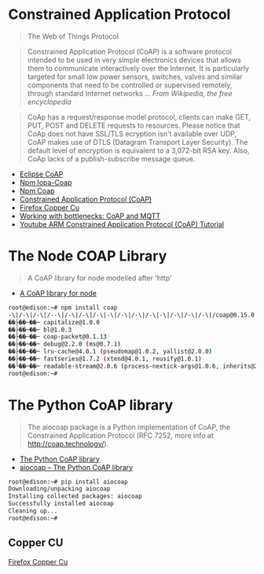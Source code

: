 # Constrained Application Protocol

> The Web of Things Protocol

> Constrained Application Protocol (CoAP) is a software protocol intended to be used in very simple electronics devices that allows them to communicate interactively over the Internet. It is particularly targeted for small low power sensors, switches, valves and similar components that need to be controlled or supervised remotely, through standard Internet networks ... *From Wikipedia, the free encyclopedia*

>CoAp has a request/response model protocol, clients can make GET, PUT, POST and DELETE requests to resources. Please notice that CoAp does not have SSL/TLS ecryption isn't available over UDP, CoAP makes use of DTLS (Datagram Transport Layer Security). The default level of encryption is equivalent to a 3,072-bit RSA key. Also, CoAp lacks of a publish-subscribe message queue.

- [Eclipse CoAP](http://iot.eclipse.org/getting-started#tutorials)
- [Npm Iopa-Coap](https://www.npmjs.com/package/iopa-coap)
- [Npm Coap](https://www.npmjs.com/package/coap)
- [Constrained Application Protocol (CoAP)](http://tools.ietf.org/html/draft-ietf-core-coap-18)
- [Firefox Copper Cu](https://addons.mozilla.org/en-US/firefox/addon/copper-270430/)
- [Working with bottlenecks: CoAP and MQTT](http://learninginternetofthings.com/bottlenecks-coap-mqtt/)
- [Youtube ARM Constrained Application Protocol (CoAP) Tutorial](https://youtu.be/4bSr5x5gKvA?list=PLgyFKd2HIZlZNsrWXyE4kgLDo_tyLpvDW)

# The Node COAP Library

> A CoAP library for node modelled after 'http'

- [A CoAP library for node](https://www.npmjs.com/package/coap)

```sh
root@edison:~# npm install coap
-\|/-\|/-\|/--\|/-\|/-\|/-\|-\|/-\|/-\|/-\|-\|/-\|/-\|/-\|/coap@0.15.0 node_modules/coap
��├��─��─ capitalize@1.0.0
��├��─��─ bl@1.0.3
��├��─��─ coap-packet@0.1.13
��├��─��─ debug@2.2.0 (ms@0.7.1)
��├��─��─ lru-cache@4.0.1 (pseudomap@1.0.2, yallist@2.0.0)
��├��─��─ fastseries@1.7.2 (xtend@4.0.1, reusify@1.0.1)
��└��─��─ readable-stream@2.0.6 (process-nextick-args@1.0.6, inherits@2.0.1, util-deprecate@1.0.2, str)
root@edison:~# 
```

# The Python CoAP library

> The aiocoap package is a Python implementation of CoAP, the Constrained Application Protocol (RFC 7252, more info at http://coap.technology/).

- [The Python CoAP library](https://github.com/chrysn/aiocoap)
- [aiocoap – The Python CoAP library](http://aiocoap.readthedocs.io/en/latest/)

```sh
root@edison:~# pip install aiocoap
Downloading/unpacking aiocoap
Installing collected packages: aiocoap
Successfully installed aiocoap
Cleaning up...
root@edison:~# 
```

## Copper CU

[Firefox Copper Cu](https://addons.mozilla.org/en-US/firefox/addon/copper-270430/)